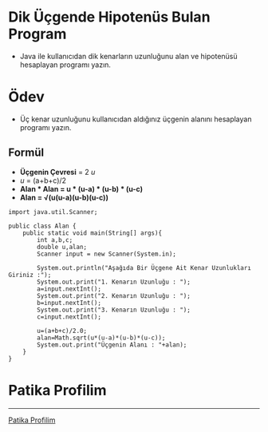 # Dik Üçgende Hipotenüs Bulan Program
* Java ile kullanıcıdan dik kenarların uzunluğunu alan ve hipotenüsü hesaplayan programı yazın.
# Ödev
* Üç kenar uzunluğunu kullanıcıdan aldığınız üçgenin alanını hesaplayan programı yazın.
## Formül
* **Üçgenin Çevresi** = 2 *u*
* *u* = (a+b+c)/2
* **Alan * Alan = u * (u-a) * (u-b) * (u-c)**
* **Alan = √(u(u-a)(u-b)(u-c))**
```
import java.util.Scanner;

public class Alan {
    public static void main(String[] args){
        int a,b,c;
        double u,alan;
        Scanner input = new Scanner(System.in);

        System.out.println("Aşağıda Bir Üçgene Ait Kenar Uzunlukları Giriniz :");
        System.out.print("1. Kenarın Uzunluğu : ");
        a=input.nextInt();
        System.out.print("2. Kenarın Uzunluğu : ");
        b=input.nextInt();
        System.out.print("3. Kenarın Uzunluğu : ");
        c=input.nextInt();

        u=(a+b+c)/2.0;
        alan=Math.sqrt(u*(u-a)*(u-b)*(u-c));
        System.out.print("Üçgenin Alanı : "+alan);
    }
}

```
# Patika Profilim
***
<a href="https://academy.patika.dev/profile">Patika Profilim</a>